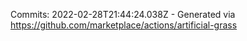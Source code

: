 Commits: 2022-02-28T21:44:24.038Z - Generated via https://github.com/marketplace/actions/artificial-grass
<br>
